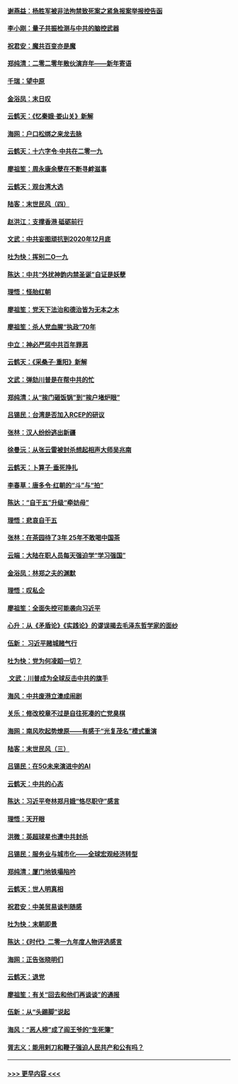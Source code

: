 #### [谢燕益：杨胜军被非法拘禁致死案之紧急报案举报控告函](../pages/nsc993/n11756134.md?t=01011133) 
#### [李小刚：量子共振检测与中共的脑控武器](../pages/nsc993/n11754518.md?t=01011133) 
#### [祝君安：魔共百变亦是魔](../pages/nsc993/n11754469.md?t=01011133) 
#### [郑纯清：二零二零年散伙演弃年——新年寄语](../pages/nsc993/n11754195.md?t=01011133) 
#### [千瑞：望中原](../pages/nsc993/n11754159.md?t=01011133) 
#### [金浴凤：末日叹](../pages/nsc993/n11752359.md?t=01011133) 
#### [云鹤天：《忆秦娥‧娄山关》新解](../pages/nsc993/n11752348.md?t=01011133) 
#### [海网：户口松绑之来龙去脉](../pages/nsc993/n11752328.md?t=01011133) 
#### [云鹤天：十六字令‧中共在二零一九](../pages/nsc993/n11752305.md?t=01011133) 
#### [廖祖笙：周永康余孽在不断寻衅滋事](../pages/nsc993/n11751013.md?t=01011133) 
#### [云鹤天：观台湾大选](../pages/nsc993/n11751007.md?t=01011133) 
#### [陆客：末世民风（四）](../pages/nsc993/n11749203.md?t=01011133) 
#### [赵洪江：支撑香港 砥砺前行](../pages/nsc993/n11748482.md?t=01011133) 
#### [文武：中共妄图顽抗到2020年12月底](../pages/nsc993/n11748446.md?t=01011133) 
#### [吐为快：挥别二O一九](../pages/nsc993/n11748411.md?t=01011133) 
#### [陈达：中共“外扰神韵内禁圣诞”自证是妖孽](../pages/nsc993/n11748226.md?t=01011133) 
#### [理悟：怪胎红朝](../pages/nsc993/n11748206.md?t=01011133) 
#### [廖祖笙：党天下法治和德治皆为无本之木](../pages/nsc993/n11748135.md?t=01011133) 
#### [廖祖笙：杀人党血腥“执政”70年](../pages/nsc993/n11745144.md?t=01011133) 
#### [中立：神必严惩中共百年罪恶](../pages/nsc993/n11744970.md?t=01011133) 
#### [云鹤天：《采桑子‧重阳》新解](../pages/nsc993/n11744948.md?t=01011133) 
#### [文武：弹劾川普是在帮中共的忙](../pages/nsc993/n11744758.md?t=01011133) 
#### [郑纯清：从“挨门砸饭锅”到“挨户堵炉眼”](../pages/nsc993/n11744745.md?t=01011133) 
#### [吕锡民：台湾是否加入RCEP的研议](../pages/nsc993/n11744701.md?t=01011133) 
#### [张林：汉人纷纷逃出新疆](../pages/nsc993/n11743530.md?t=01011133) 
#### [徐曼沅：从张云雷被封杀想起相声大师吴兆南](../pages/nsc993/n11741816.md?t=01011133) 
#### [云鹤天：卜算子‧垂死挣扎](../pages/nsc993/n11739956.md?t=01011133) 
#### [李春草：唐多令‧红朝的“斗”与“拍”](../pages/nsc993/n11739830.md?t=01011133) 
#### [陈达：“自干五”升级“牵妨母”](../pages/nsc993/n11739724.md?t=01011133) 
#### [理悟：悲哀自干五](../pages/nsc993/n11739547.md?t=01011133) 
#### [张林：在茶园待了3年 25年不敢喝中国茶](../pages/nsc993/n11739240.md?t=01011133) 
#### [云端：大陆在职人员每天强迫学“学习强国”](../pages/nsc993/n11738735.md?t=01011133) 
#### [金浴凤：林郑之夫的渊默](../pages/nsc993/n11737735.md?t=01011133) 
#### [理悟：叹私企](../pages/nsc993/n11737715.md?t=01011133) 
#### [廖祖笙：全面失控可能袭向习近平](../pages/nsc993/n11737704.md?t=01011133) 
#### [心升：从《矛盾论》《实践论》的谬误揭去毛泽东哲学家的面纱](../pages/nsc993/n11736962.md?t=01011133) 
#### [伍新： 习近平赌城赌气行](../pages/nsc993/n11736929.md?t=01011133) 
#### [吐为快：党为何凌蹈一切？](../pages/nsc993/n11736915.md?t=01011133) 
#### [ 文武：川普成为全球反击中共的旗手](../pages/nsc993/n11736882.md?t=01011133) 
#### [海风：中共废港立澳成闹剧](../pages/nsc993/n11735857.md?t=01011133) 
#### [关乐：修改校章不过是自往死凑的亡党臭棋](../pages/nsc993/n11735097.md?t=01011133) 
#### [海网：南风吹起势燎原——有感于“光复茂名”模式重演](../pages/nsc993/n11732308.md?t=01011133) 
#### [陆客：末世民风（三）](../pages/nsc993/n11732211.md?t=01011133) 
#### [吕锡民：在5G未来演进中的AI](../pages/nsc993/n11730010.md?t=01011133) 
#### [云鹤天：中共的心态](../pages/nsc993/n11729906.md?t=01011133) 
#### [陈达：习近平夸林郑月娥“恪尽职守”感言](../pages/nsc993/n11729881.md?t=01011133) 
#### [理悟：天开眼](../pages/nsc993/n11729699.md?t=01011133) 
#### [洪微：英超球星也遭中共封杀](../pages/nsc993/n11727243.md?t=01011133) 
#### [吕锡民：服务业与城市化——全球宏观经济转型](../pages/nsc993/n11725845.md?t=01011133) 
#### [郑纯清：厦门地铁塌陷吟](../pages/nsc993/n11725813.md?t=01011133) 
#### [云鹤天：世人明真相](../pages/nsc993/n11725621.md?t=01011133) 
#### [祝君安：中美贸易谈判随感](../pages/nsc993/n11725609.md?t=01011133) 
#### [吐为快：末朝即景](../pages/nsc993/n11723365.md?t=01011133) 
#### [陈达：《时代》二零一九年度人物评选感言](../pages/nsc993/n11723337.md?t=01011133) 
#### [海网：正告张晓明们](../pages/nsc993/n11723228.md?t=01011133) 
#### [云鹤天：退党](../pages/nsc993/n11723056.md?t=01011133) 
#### [廖祖笙：有关“回去和他们再谈谈”的通报](../pages/nsc993/n11722442.md?t=01011133) 
#### [伍新：从“头踢脚”说起](../pages/nsc993/n11722429.md?t=01011133) 
#### [海风：“恶人榜”成了阎王爷的“生死簿”](../pages/nsc993/n11722272.md?t=01011133) 
#### [胥志义：能用剌刀和鞭子强迫人民共产和公有吗？](../pages/nsc993/n11720569.md?t=01011133) 

----
#### [ >>> 更早内容 <<< ](../indexes/nsc993-earlier.md)
